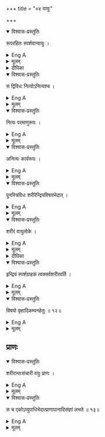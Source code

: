 +++
title = "०४ वायुः"

+++
<details open><summary>विश्वास-प्रस्तुतिः</summary>

रूपरहितः स्पर्शवान्वायुः ।
</details>

<details><summary>Eng A</summary>

That substance which is devoid of colour and possesses extraordinary quality of touch/स्पर्श is called Air/वायु
</details>

<details><summary>मूलम्</summary>

रूपरहितः स्पर्शवान्वायुः ।
</details>

<details><summary>दीपिका</summary>

वायुं लक्षयति **रूपरहितेति**। आकाशादावतिव्याप्तिवारणाय **स्पर्शवानिति**। पृथिव्यादावतिव्याप्तिवारणाय **रूपरहितेति**। 
</details>



<details open><summary>विश्वास-प्रस्तुतिः</summary>

स द्विविधः नित्योऽनित्यश्च ।
</details>

<details><summary>Eng A</summary>

It is of 2 kinds : Eternal and Non - eternal
</details>

<details><summary>मूलम्</summary>

स द्विविधः नित्योऽनित्यश्च ।
</details>


<details open><summary>विश्वास-प्रस्तुतिः</summary>

नित्यः परमाणुरूपः ।
</details>

<details><summary>Eng A</summary>

Eternal is in the form of Atoms
</details>

<details><summary>मूलम्</summary>

नित्यः परमाणुरूपः ।
</details>


<details open><summary>विश्वास-प्रस्तुतिः</summary>

अनित्यः कार्यरूपः ।
</details>

<details><summary>Eng A</summary>

When a product is produced by those atoms, then it is said to be non eternal
</details>

<details><summary>मूलम्</summary>

अनित्यः कार्यरूपः ।
</details>


<details open><summary>विश्वास-प्रस्तुतिः</summary>

पुनस्त्रिविधः शरीरेन्द्रियविषयभेदात् ।
</details>

<details><summary>Eng A</summary>

Again, air is of 3 kinds, through these differences ; body, organ of sense, and mass.
</details>

<details><summary>मूलम्</summary>

पुनस्त्रिविधः शरीरेन्द्रियविषयभेदात् ।
</details>


<details open><summary>विश्वास-प्रस्तुतिः</summary>

शरीरं वायुलोके ।
</details>

<details><summary>Eng A</summary>

The body is found in the airy region / aerial world
</details>

<details><summary>मूलम्</summary>

शरीरं वायुलोके ।
</details>

<details><summary>दीपिका</summary>

प्राणस्य कुत्रान्तर्भाव इत्यत आह **शरीरेति**। **स च इति**। एक एव प्राणः स्थानभेदात्प्राणापानादिशब्दैः व्यवह्रियत इत्यर्थः। स्पर्शानुमेयो वायुः। तथा हि, योऽयं वायौ वाति सति अनुष्णाशीतस्पर्श उपलभ्यते स क्वचिदाश्रितः गुणत्वाद्रूपवत्। न जलतेजसी अनुष्णाशीतस्पर्शवत्वात्। न विभुचतुष्टयं सर्वत्रोपलब्धिप्रसङ्गात् न मनः परमाणुस्पर्शस्यातीन्द्रियत्वात्। तस्माद्यः प्रतीयमानस्पर्शाश्रयः स वायुः (एव)। ननु वायुः प्रत्यक्षः प्रत्यक्षस्पर्शाश्रयत्वात् घटवदिति चेत् न। उद्भूतरूपस्योपाधित्वात्। "यत्र द्रव्यत्वे सति बहिरिन्द्रियजन्यप्रत्यक्षत्वं, तत्र उद्भूतरूपवत्वम्" इति साध्यव्यापकत्वम्। पक्षे साधनाव्यापकत्वम्। न चैवं तप्तवारिस्थतेजसोऽपि अप्रत्यक्षत्वापत्तिः इष्टत्वात्। तस्माद्रूपरहितत्वाद्वायुरप्रत्यक्षः। इदानीं कार्यरूपपृथिव्यादिचतुष्टयस्योत्पत्तिविनाशक्रमः कथ्यते। ईश्वरस्य चिकीर्षावशात्परमाणुषु क्रिया जायते। ततः परमाणुद्वयसंयोगे द्व्यणुकमुत्पद्यते। त्रिभिरेव द्व्यणुकस्त्र्यणुकमुत्पद्यते। एवं चतुरणुकादिक्रमेण महती पृथिवी; महत्य आपः; महत्तेजः; महान्वायुरुत्पद्यते। एवमुत्पन्नस्य कार्यद्रव्यस्य सञ्जिहीर्षावशात् क्रियया परमाणुद्वयविभागे द्व्यणुकनाशः। इत्येवं पृथिव्यादिनाशः। असमवायिकारणनाशात् द्व्यणुकनाशः। समवायिकारणनाशात् त्र्यणुकनाश इति सम्प्रदायः सर्वत्रासमवायिकारणनाशात् द्रव्यनाश इति नवीनाः। किं परमाणुसद्भावे प्रमाणम्। उच्यते, जालसूर्यमरीचस्थं सर्वतः सूक्ष्मतमं यत् द्रव्यं उपलभ्यते तत्सावयवं चाक्षुषद्रव्यत्वात् घटवत्। त्र्यणुकावयवोऽपि सावयवः महदारम्भकत्वात्कपालवत्। यो द्व्यणुकावयवः स परमाणुः। स च नित्यः, तस्यापि कार्यत्वे अनवस्थाप्रसङ्गात्। सृष्टिप्रलयसद्भावे "धाता यथा पूर्वमकल्पयत्" इति श्रुतिरेव प्रमाणम्। "सर्वकार्यद्रव्यध्वंसोऽवान्तरप्रलयः। सर्वभावकार्यध्वंसो महाप्रलयः" इति विवेकः।
</details>

<details open><summary>विश्वास-प्रस्तुतिः</summary>

इन्द्रियं स्पर्शग्राहकं त्वक्सर्वशरीरवर्ति ।
</details>

<details><summary>Eng A</summary>

The tactual sense organ is that which cognizes touch. It exists all over the body
</details>

<details><summary>मूलम्</summary>

इन्द्रियं स्पर्शग्राहकं त्वक्सर्वशरीरवर्ति ।
</details>


<details open><summary>विश्वास-प्रस्तुतिः</summary>

विषयो वृक्षादिकम्पनहेतुः ॥ १२॥
</details>

<details><summary>Eng A</summary>

The gross objects of air are those which cause the movement of trees, leaves, etc.
</details>

<details><summary>मूलम्</summary>

विषयो वृक्षादिकम्पनहेतुः ॥ १२॥
</details>


## प्राणः
<details open><summary>विश्वास-प्रस्तुतिः</summary>

शरीरान्तःसंचारी वयुः प्राणः ।
</details>

<details><summary>Eng A</summary>

The other gross variety of air is the air which circulates within the body. It is called प्राण/vital air.
</details>

<details><summary>मूलम्</summary>

शरीरान्तःसंचारी वयुः प्राणः ।
</details>


<details open><summary>विश्वास-प्रस्तुतिः</summary>

स च एकोऽप्युपाधिभेदात्प्राणापानादिसंज्ञां लभते ॥ १३॥
</details>

<details><summary>Eng A</summary>

The vital Air moving in the body is of 5 kinds
</details>

<details><summary>मूलम्</summary>

स च एकोऽप्युपाधिभेदात्प्राणापानादिसंज्ञां लभते ॥ १३॥
</details>
